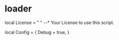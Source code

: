 # loader

local License = " " --* Your License to use this script.

local Config = {
	Debug = true,
}
